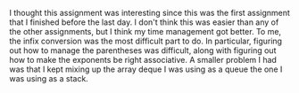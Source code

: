 I thought this assignment was interesting since this was the first assignment that I finished before the last day. I don't think this was easier than any of the other assignments, but I think my time management got better. To me, the infix conversion was the most difficult part to do. In particular, figuring out how to manage the parentheses was difficult, along with figuring out how to make the exponents be right associative. A smaller problem I had was that I kept mixing up the array deque I was using as a queue the one I was using as a stack.